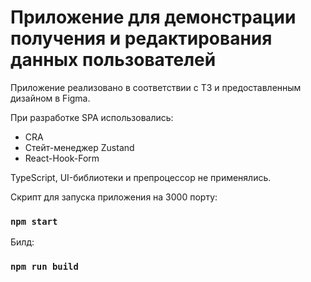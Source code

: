 # Приложение для демонстрации получения и редактирования данных пользователей

Приложение реализовано в соответствии с ТЗ и предоставленным дизайном в Figma. 

При разработке SPA использовались: 

* CRA
* Стейт-менеджер Zustand
* React-Hook-Form

TypeScript, UI-библиотеки и препроцессор не применялись.

Скрипт для запуска приложения на 3000 порту:
### `npm start`

Билд:
### `npm run build`
